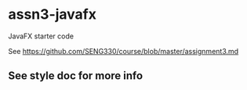 # assn3-javafx
JavaFX starter code

See https://github.com/SENG330/course/blob/master/assignment3.md

## See style doc for more info
